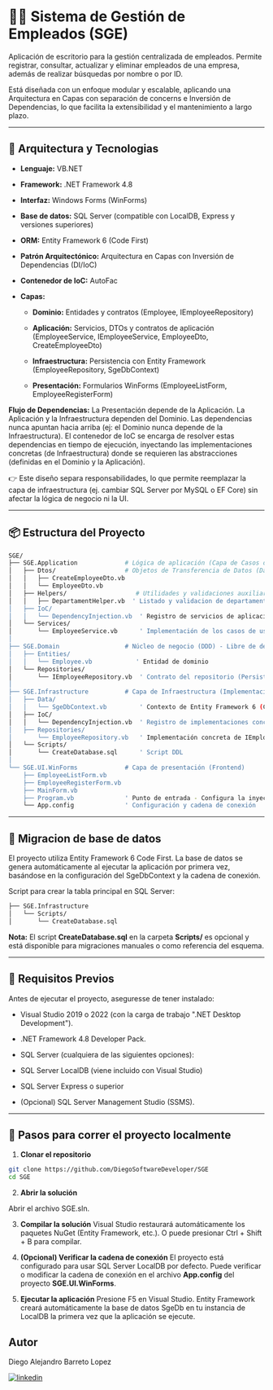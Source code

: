# 🧑‍💼 Sistema de Gestión de Empleados (SGE)

Aplicación de escritorio para la gestión centralizada de empleados.
Permite registrar, consultar, actualizar y eliminar empleados de una empresa, además de realizar búsquedas por nombre o por ID.

Está diseñada con un enfoque modular y escalable, aplicando una Arquitectura en Capas con separación de concerns e Inversión de Dependencias, lo que facilita la extensibilidad y el mantenimiento a largo plazo.

---

## 🧱 Arquitectura y Tecnologias

- **Lenguaje:** VB.NET

- **Framework:** .NET Framework 4.8

- **Interfaz:** Windows Forms (WinForms)

- **Base de datos:** SQL Server (compatible con LocalDB, Express y versiones superiores)

- **ORM:** Entity Framework 6 (Code First)

- **Patrón Arquitectónico:** Arquitectura en Capas con Inversión de Dependencias (DI/IoC)

- **Contenedor de IoC:** AutoFac

- **Capas:**
    - **Dominio:** Entidades y contratos (Employee, IEmployeeRepository)

    - **Aplicación:** Servicios, DTOs y contratos de aplicación (EmployeeService, IEmployeeService, EmployeeDto, CreateEmployeeDto)

    - **Infraestructura:** Persistencia con Entity Framework (EmployeeRepository, SgeDbContext)

    - **Presentación:** Formularios WinForms (EmployeeListForm, EmployeeRegisterForm)

**Flujo de Dependencias:**
La Presentación depende de la Aplicación. La Aplicación y la Infraestructura dependen del Dominio. Las dependencias nunca apuntan hacia arriba (ej: el Dominio nunca depende de la Infraestructura). El contenedor de IoC se encarga de resolver estas dependencias en tiempo de ejecución, inyectando las implementaciones concretas (de Infraestructura) donde se requieren las abstracciones (definidas en el Dominio y la Aplicación).

👉 Este diseño separa responsabilidades, lo que permite reemplazar la capa de infraestructura (ej. cambiar SQL Server por MySQL o EF Core) sin afectar la lógica de negocio ni la UI.


---

## 📦 Estructura del Proyecto

```bash
SGE/
├── SGE.Application             # Lógica de aplicación (Capa de Casos de Uso)
│   ├── Dtos/                   # Objetos de Transferencia de Datos (Data Transfer Objects)
│   │   ├── CreateEmployeeDto.vb
│   │   └── EmployeeDto.vb
│   ├── Helpers/                   # Utilidades y validaciones auxiliares
│   │   ├── DepartamentHelper.vb  ' Listado y validacion de departamentos
│   ├── IoC/
│   │   └── DependencyInjection.vb  ' Registro de servicios de aplicación (Interfaces de Servicios)
│   └── Services/
│       └── EmployeeService.vb      ' Implementación de los casos de uso (usa IRepository)
│
├── SGE.Domain                  # Núcleo de negocio (DDD) - Libre de dependencias externas
│   ├── Entities/
│   │   └── Employee.vb            ' Entidad de dominio
│   └── Repositories/
│       └── IEmployeeRepository.vb  ' Contrato del repositorio (Persistencia Agnóstica)
│
├── SGE.Infrastructure          # Capa de Infraestructura (Implementaciones concretas)
│   ├── Data/
│   │   └── SgeDbContext.vb         ' Contexto de Entity Framework 6 (Code First)
│   ├── IoC/
│   │   └── DependencyInjection.vb  ' Registro de implementaciones concretas
│   ├── Repositories/
│       └── EmployeeRepository.vb   ' Implementación concreta de IEmployeeRepository usando EF
│   └── Scripts/
│       └── CreateDatabase.sql      ' Script DDL
│
└── SGE.UI.WinForms             # Capa de presentación (Frontend)
    ├── EmployeeListForm.vb     
    ├── EmployeeRegisterForm.vb
    ├── MainForm.vb
    ├── Program.vb              ' Punto de entrada - Configura la inyección de dependencias
    └── App.config              ' Configuración y cadena de conexión
```
---

## 🧪 Migracion de base de datos

El proyecto utiliza Entity Framework 6 Code First. La base de datos se genera automáticamente al ejecutar la aplicación por primera vez, basándose en la configuración del SgeDbContext y la cadena de conexión.

Script para crear la tabla principal en SQL Server:

```bash
├── SGE.Infrastructure
│   └── Scripts/
│       └── CreateDatabase.sql
```

**Nota:** El script **CreateDatabase.sql** en la carpeta **Scripts/** es opcional y está disponible para migraciones manuales o como referencia del esquema.

---

## 🚀 Requisitos Previos

Antes de ejecutar el proyecto, aseguresse de tener instalado:

- Visual Studio 2019 o 2022 (con la carga de trabajo ".NET Desktop Development").

- .NET Framework 4.8 Developer Pack.

- SQL Server (cualquiera de las siguientes opciones):

- SQL Server LocalDB (viene incluido con Visual Studio)

- SQL Server Express o superior

- (Opcional) SQL Server Management Studio (SSMS).
---

## 🧰 Pasos para correr el proyecto localmente
1. **Clonar el repositorio**

``` bash
git clone https://github.com/DiegoSoftwareDeveloper/SGE
cd SGE
```

2. **Abrir la solución**

Abrir el archivo SGE.sln.

3. **Compilar la solución**
Visual Studio restaurará automáticamente los paquetes NuGet (Entity Framework, etc.). O puede presionar Ctrl + Shift + B para compilar.

4. **(Opcional) Verificar la cadena de conexión**
El proyecto está configurado para usar SQL Server LocalDB por defecto. Puede verificar o modificar la cadena de conexión en el archivo **App.config** del proyecto **SGE.UI.WinForms**.

5. **Ejecutar la aplicación**
Presione F5 en Visual Studio. Entity Framework creará automáticamente la base de datos SgeDb en tu instancia de LocalDB la primera vez que la aplicación se ejecute.

## Autor

Diego Alejandro Barreto Lopez

[![linkedin](https://img.shields.io/badge/linkedin-0A66C2?style=for-the-badge&logo=linkedin&logoColor=white)](https://www.linkedin.com/in/diego-alejandro-barreto-l%C3%B3pez-4430b6185/)
